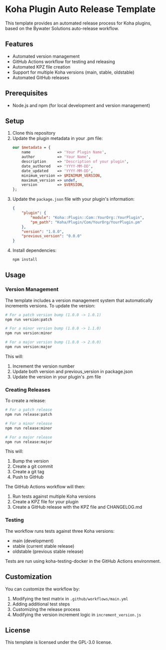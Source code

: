 # Koha Plugin Auto Release Template

This template provides an automated release process for Koha plugins, based on the Bywater Solutions auto-release workflow.

## Features

- Automated version management
- GitHub Actions workflow for testing and releasing
- Automated KPZ file creation
- Support for multiple Koha versions (main, stable, oldstable)
- Automated GitHub releases

## Prerequisites

- Node.js and npm (for local development and version management)

## Setup

1. Clone this repository
2. Update the plugin metadata in your .pm file:
   ```perl
   our $metadata = {
       name            => 'Your Plugin Name',
       author          => 'Your Name',
       description     => 'Description of your plugin',
       date_authored   => 'YYYY-MM-DD',
       date_updated    => 'YYYY-MM-DD',
       minimum_version => $MINIMUM_VERSION,
       maximum_version => undef,
       version         => $VERSION,
   };
   ```
3. Update the `package.json` file with your plugin's information:
   ```json
   {
       "plugin": {
           "module": "Koha::Plugin::Com::YourOrg::YourPlugin",
           "pm_path": "Koha/Plugin/Com/YourOrg/YourPlugin.pm"
       },
       "version": "1.0.0",
       "previous_version": "0.0.0"
   }
   ```
4. Install dependencies:
   ```bash
   npm install
   ```

## Usage

### Version Management

The template includes a version management system that automatically increments versions. To update the version:

```bash
# For a patch version bump (1.0.0 -> 1.0.1)
npm run version:patch

# For a minor version bump (1.0.0 -> 1.1.0)
npm run version:minor

# For a major version bump (1.0.0 -> 2.0.0)
npm run version:major
```

This will:
1. Increment the version number
2. Update both version and previous_version in package.json
3. Update the version in your plugin's .pm file

### Creating Releases

To create a release:

```bash
# For a patch release
npm run release:patch

# For a minor release
npm run release:minor

# For a major release
npm run release:major
```

This will:
1. Bump the version
2. Create a git commit
3. Create a git tag
4. Push to GitHub

The GitHub Actions workflow will then:
1. Run tests against multiple Koha versions
2. Create a KPZ file for your plugin
3. Create a GitHub release with the KPZ file and CHANGELOG.md

### Testing

The workflow runs tests against three Koha versions:
- main (development)
- stable (current stable release)
- oldstable (previous stable release)

Tests are run using koha-testing-docker in the GitHub Actions environment.

## Customization

You can customize the workflow by:

1. Modifying the test matrix in `.github/workflows/main.yml`
2. Adding additional test steps
3. Customizing the release process
4. Modifying the version increment logic in `increment_version.js`

## License

This template is licensed under the GPL-3.0 license.